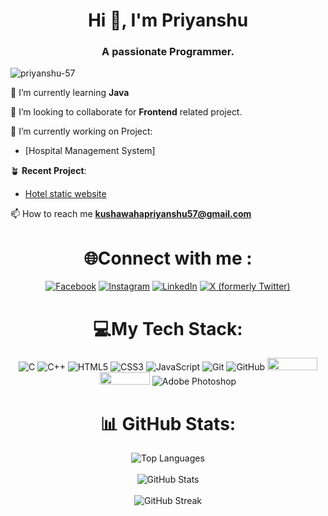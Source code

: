 <h1 align="center">Hi 👋, I'm Priyanshu</h1>
<h3 align="center">A passionate Programmer.</h3>



<p align="left">
  <img src="https://komarev.com/ghpvc/?username=priyanshu-57&label=Profile%20views&color=0e75b6&style=flat" alt="priyanshu-57" />
</p>

<!-- About Me -->
🌱 I’m currently learning **Java**  <br>

👯 I’m looking to collaborate for **Frontend** related project. <br>

🔭 I’m currently working on Project:
   - [Hospital Management System]   <br>
   
🪴 **Recent Project**:
   - [Hotel static website](https://priyanshu57.000webhostapp.com/)<br>
   
📫 How to reach me **kushawahapriyanshu57@gmail.com**
 
<!-- Connect with Me -->
<h1 align="center">🌐Connect with me :</h1>
<p align="center">
    <a href="https://facebook.com/priyanshu.kushawaha.57" target="_blank"><img src="https://img.shields.io/badge/Facebook-%231877F2.svg?logo=Facebook&logoColor=white" alt="Facebook"></a>
    <a href="https://instagram.com/munna.057" target="_blank"><img src="https://img.shields.io/badge/Instagram-%23E4405F.svg?logo=Instagram&logoColor=white" alt="Instagram"></a>
    <a href="https://linkedin.com/in/priyanshu-kushawaha" target="_blank"><img src="https://img.shields.io/badge/LinkedIn-%230077B5.svg?logo=linkedin&logoColor=white" alt="LinkedIn"></a>
    <a href="https://x.com/munna_057" target="_blank"><img src="https://img.shields.io/badge/X-black.svg?logo=X&logoColor=white" alt="X (formerly Twitter)"></a>
</p>

<!-- Languages and Tools -->
<h1 align="center">💻My Tech Stack:</h1>
<p align="center">
      <img class="badge" src="https://img.shields.io/badge/c-%2300599C.svg?style=flat&logo=c&logoColor=white"alt="C" />
      <img class="badge" src="https://img.shields.io/badge/c++-%2300599C.svg?style=flat&logo=c%2B%2B&logoColor=white"alt="C++" />
      <img class="badge" src="https://img.shields.io/badge/html5-%23E34F26.svg?style=flat&logo=html5&logoColor=white"alt="HTML5" />
      <img class="badge" src="https://img.shields.io/badge/css-%231572B6.svg?style=flat&logo=css3&logoColor=white"alt="CSS3" />
      <img class="badge" src="https://img.shields.io/badge/javascript-%23323330.svg?style=flat&logo=javascript&logoColor=%23F7DF1E"alt="JavaScript" />
<!--       <img class="badge" src="https://img.shields.io/badge/php-%23777BB4.svg?style=flat&logo=php&logoColor=white"alt="PHP" /> -->
<!--       <img class="badge" src="https://img.shields.io/badge/mysql-4479A1.svg?style=flat&logo=mysql&logoColor=white"alt="MySQL" /> -->
      <img class="badge" src="https://img.shields.io/badge/git-%23F05033.svg?style=flat&logo=git&logoColor=white"alt="Git" />
      <img class="badge" src="https://img.shields.io/badge/github-%23121011.svg?style=flat&logo=github&logoColor=white"alt="GitHub" />
      <img src="http://img.shields.io/badge/-VS%20Code-007ACC?style=flat&logo=visual%20studio%20code&logoColor=white" width="80" height="20" > 
   <img class="badge" src="https://img.shields.io/badge/mysql-4479A1.svg?style=for-the-badge&logo=mysql&logoColor=white" width="80" height="20" />
      <img class="badge" src="https://img.shields.io/badge/adobe%20photoshop-%2331A8FF.svg?style=flat&logo=adobe%20photoshop&logoColor=white" alt="Adobe Photoshop" />
</p>

<!-- GitHub Stats -->
<h1 align="center">📊 GitHub Stats:</h1>
 <p align="center" margin="50px">
    <img src="https://github-readme-stats.vercel.app/api/top-langs/?username=priyanshu-57&theme=nightowl&hide_border=false&include_all_commits=true&count_private=true&layout=compact" alt="Top Languages" /><br/><br>
    <img src="https://github-readme-stats.vercel.app/api?username=priyanshu-57&theme=nightowl&hide_border=false&include_all_commits=true&count_private=true" alt="GitHub Stats" /><br/><br>
    <img src="https://github-readme-streak-stats.herokuapp.com/?user=priyanshu-57&theme=nightowl&hide_border=false" alt="GitHub Streak" />
 </p>


<!-- <br> 
<h2 align="center">🔝 Top Contributed Repo</h2>
<p align="center">
  <img src="https://github-contributor-stats.vercel.app/api?username=priyanshu-57&limit=5&theme=vue-dark&combine_all_yearly_contributions=true" alt="GitHub Contributor Stats" />
</p> -->

